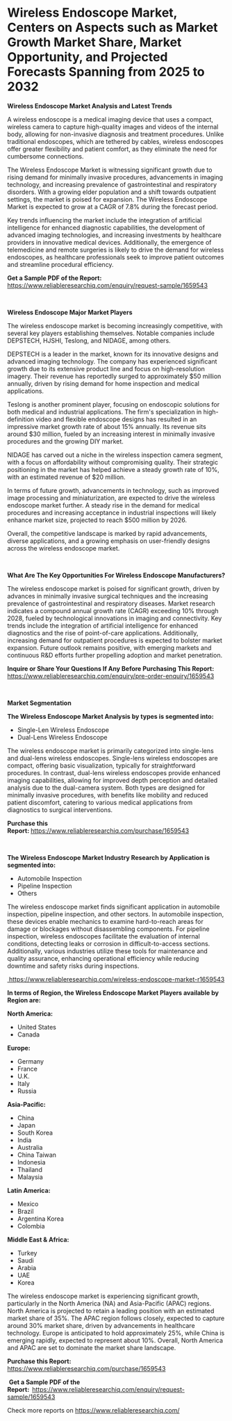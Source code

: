 <p><h1>Wireless Endoscope Market, Centers on Aspects such as Market Growth Market Share, Market Opportunity, and Projected Forecasts Spanning from 2025 to 2032</h1></p><p><strong>Wireless Endoscope Market Analysis and Latest Trends</strong></p>
<p><p>A wireless endoscope is a medical imaging device that uses a compact, wireless camera to capture high-quality images and videos of the internal body, allowing for non-invasive diagnosis and treatment procedures. Unlike traditional endoscopes, which are tethered by cables, wireless endoscopes offer greater flexibility and patient comfort, as they eliminate the need for cumbersome connections.</p><p>The Wireless Endoscope Market is witnessing significant growth due to rising demand for minimally invasive procedures, advancements in imaging technology, and increasing prevalence of gastrointestinal and respiratory disorders. With a growing elder population and a shift towards outpatient settings, the market is poised for expansion. The Wireless Endoscope Market is expected to grow at a CAGR of 7.8% during the forecast period. </p><p>Key trends influencing the market include the integration of artificial intelligence for enhanced diagnostic capabilities, the development of advanced imaging technologies, and increasing investments by healthcare providers in innovative medical devices. Additionally, the emergence of telemedicine and remote surgeries is likely to drive the demand for wireless endoscopes, as healthcare professionals seek to improve patient outcomes and streamline procedural efficiency.</p></p>
<p><strong>Get a Sample PDF of the Report:&nbsp;</strong> <a href="https://www.reliableresearchiq.com/enquiry/request-sample/1659543?utm_campaign=2180&utm_medium=2&utm_source=Github&utm_content=ia&utm_term=23032025&utm_id=wireless-endoscope">https://www.reliableresearchiq.com/enquiry/request-sample/1659543</a></p>
<p>&nbsp;</p>
<p><strong>Wireless Endoscope Major Market Players</strong></p>
<p><p>The wireless endoscope market is becoming increasingly competitive, with several key players establishing themselves. Notable companies include DEPSTECH, HJSHI, Teslong, and NIDAGE, among others. </p><p>DEPSTECH is a leader in the market, known for its innovative designs and advanced imaging technology. The company has experienced significant growth due to its extensive product line and focus on high-resolution imagery. Their revenue has reportedly surged to approximately $50 million annually, driven by rising demand for home inspection and medical applications.</p><p>Teslong is another prominent player, focusing on endoscopic solutions for both medical and industrial applications. The firm's specialization in high-definition video and flexible endoscope designs has resulted in an impressive market growth rate of about 15% annually. Its revenue sits around $30 million, fueled by an increasing interest in minimally invasive procedures and the growing DIY market.</p><p>NIDAGE has carved out a niche in the wireless inspection camera segment, with a focus on affordability without compromising quality. Their strategic positioning in the market has helped achieve a steady growth rate of 10%, with an estimated revenue of $20 million.</p><p>In terms of future growth, advancements in technology, such as improved image processing and miniaturization, are expected to drive the wireless endoscope market further. A steady rise in the demand for medical procedures and increasing acceptance in industrial inspections will likely enhance market size, projected to reach $500 million by 2026.</p><p>Overall, the competitive landscape is marked by rapid advancements, diverse applications, and a growing emphasis on user-friendly designs across the wireless endoscope market.</p></p>
<p>&nbsp;</p>
<p><strong>What Are The Key Opportunities For Wireless Endoscope Manufacturers?</strong></p>
<p><p>The wireless endoscope market is poised for significant growth, driven by advances in minimally invasive surgical techniques and the increasing prevalence of gastrointestinal and respiratory diseases. Market research indicates a compound annual growth rate (CAGR) exceeding 10% through 2028, fueled by technological innovations in imaging and connectivity. Key trends include the integration of artificial intelligence for enhanced diagnostics and the rise of point-of-care applications. Additionally, increasing demand for outpatient procedures is expected to bolster market expansion. Future outlook remains positive, with emerging markets and continuous R&D efforts further propelling adoption and market penetration.</p></p>
<p><strong>Inquire or Share Your Questions If Any Before Purchasing This Report:</strong> <a href="https://www.reliableresearchiq.com/enquiry/pre-order-enquiry/1659543?utm_campaign=2180&utm_medium=2&utm_source=Github&utm_content=ia&utm_term=23032025&utm_id=wireless-endoscope">https://www.reliableresearchiq.com/enquiry/pre-order-enquiry/1659543</a></p>
<p>&nbsp;</p>
<p><strong>Market Segmentation</strong></p>
<p><strong>The Wireless Endoscope Market Analysis by types is segmented into:</strong></p>
<p><ul><li>Single-Len Wireless Endoscope</li><li>Dual-Lens Wireless Endoscope</li></ul></p>
<p><p>The wireless endoscope market is primarily categorized into single-lens and dual-lens wireless endoscopes. Single-lens wireless endoscopes are compact, offering basic visualization, typically for straightforward procedures. In contrast, dual-lens wireless endoscopes provide enhanced imaging capabilities, allowing for improved depth perception and detailed analysis due to the dual-camera system. Both types are designed for minimally invasive procedures, with benefits like mobility and reduced patient discomfort, catering to various medical applications from diagnostics to surgical interventions.</p></p>
<p><strong>Purchase this Report:&nbsp;</strong><a href="https://www.reliableresearchiq.com/purchase/1659543?utm_campaign=2180&utm_medium=2&utm_source=Github&utm_content=ia&utm_term=23032025&utm_id=wireless-endoscope">https://www.reliableresearchiq.com/purchase/1659543</a></p>
<p>&nbsp;</p>
<p><strong>The Wireless Endoscope Market Industry Research by Application is segmented into:</strong></p>
<p><ul><li>Automobile Inspection</li><li>Pipeline Inspection</li><li>Others</li></ul></p>
<p><p>The wireless endoscope market finds significant application in automobile inspection, pipeline inspection, and other sectors. In automobile inspection, these devices enable mechanics to examine hard-to-reach areas for damage or blockages without disassembling components. For pipeline inspection, wireless endoscopes facilitate the evaluation of internal conditions, detecting leaks or corrosion in difficult-to-access sections. Additionally, various industries utilize these tools for maintenance and quality assurance, enhancing operational efficiency while reducing downtime and safety risks during inspections.</p></p>
<p><a href="https://www.reliableresearchiq.com/wireless-endoscope-market-r1659543?utm_campaign=2180&utm_medium=2&utm_source=Github&utm_content=ia&utm_term=23032025&utm_id=wireless-endoscope">&nbsp;https://www.reliableresearchiq.com/wireless-endoscope-market-r1659543</a></p>
<p><strong>In terms of Region, the Wireless Endoscope Market Players available by Region are:</strong></p>
<p>
    <p> <strong> North America: </strong>
        <ul>
            <li>United States</li>
            <li>Canada</li>
        </ul>
        </p> 
    <p> <strong> Europe: </strong>
        <ul>
            <li>Germany</li>
            <li>France</li>
            <li>U.K.</li>
            <li>Italy</li>
            <li>Russia</li>
        </ul>
        </p> 
    <p> <strong> Asia-Pacific: </strong>
        <ul>
            <li>China</li>
            <li>Japan</li>
            <li>South Korea</li>
            <li>India</li>
            <li>Australia</li>
            <li>China Taiwan</li>
            <li>Indonesia</li>
            <li>Thailand</li>
            <li>Malaysia</li>
        </ul>
        </p> 
    <p> <strong> Latin America: </strong>
        <ul>
            <li>Mexico</li>
            <li>Brazil</li>
            <li>Argentina Korea</li>
            <li>Colombia</li>
        </ul>
        </p> 
    <p> <strong> Middle East & Africa: </strong>
        <ul>
            <li>Turkey</li>
            <li>Saudi</li>
            <li>Arabia</li>
            <li>UAE</li>
            <li>Korea</li>
        </ul>
    </p>
    </p>
<p><p>The wireless endoscope market is experiencing significant growth, particularly in the North America (NA) and Asia-Pacific (APAC) regions. North America is projected to retain a leading position with an estimated market share of 35%. The APAC region follows closely, expected to capture around 30% market share, driven by advancements in healthcare technology. Europe is anticipated to hold approximately 25%, while China is emerging rapidly, expected to represent about 10%. Overall, North America and APAC are set to dominate the market share landscape.</p></p>
<p><strong>Purchase this Report: </strong><a href="https://www.reliableresearchiq.com/purchase/1659543?utm_campaign=2180&utm_medium=2&utm_source=Github&utm_content=ia&utm_term=23032025&utm_id=wireless-endoscope">https://www.reliableresearchiq.com/purchase/1659543</a></p>
<p>&nbsp;<strong>Get a Sample PDF of the Report:&nbsp;&nbsp;</strong><a href="https://www.reliableresearchiq.com/enquiry/request-sample/1659543?utm_campaign=2180&utm_medium=2&utm_source=Github&utm_content=ia&utm_term=23032025&utm_id=wireless-endoscope">https://www.reliableresearchiq.com/enquiry/request-sample/1659543</a></p>
<p><strong></strong></p>
<p>Check more reports on <a href="https://www.reliableresearchiq.com/?utm_campaign=2180&utm_medium=2&utm_source=Github&utm_content=ia&utm_term=23032025&utm_id=wireless-endoscope">https://www.reliableresearchiq.com/</a></p>